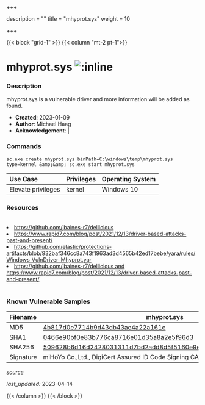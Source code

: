 +++

description = ""
title = "mhyprot.sys"
weight = 10

+++


{{< block "grid-1" >}}
{{< column "mt-2 pt-1">}}


# mhyprot.sys ![:inline](/images/twitter_verified.png) 


### Description

mhyprot.sys is a vulnerable driver and more information will be added as found.

- **Created**: 2023-01-09
- **Author**: Michael Haag
- **Acknowledgement**:  | [](https://twitter.com/)

### Commands

```
sc.exe create mhyprot.sys binPath=C:\windows\temp\mhyprot.sys type=kernel &amp;&amp; sc.exe start mhyprot.sys
```

| Use Case | Privileges | Operating System | 
|:---- | ---- | ---- |
| Elevate privileges | kernel | Windows 10 |

### Resources
<br>
<li><a href=" https://github.com/jbaines-r7/dellicious"> https://github.com/jbaines-r7/dellicious</a></li>
<li><a href=" https://www.rapid7.com/blog/post/2021/12/13/driver-based-attacks-past-and-present/"> https://www.rapid7.com/blog/post/2021/12/13/driver-based-attacks-past-and-present/</a></li>
<li><a href="https://github.com/elastic/protections-artifacts/blob/932baf346cc8a743f1963ad3d4565b42ed17bebe/yara/rules/Windows_VulnDriver_Mhyprot.yar">https://github.com/elastic/protections-artifacts/blob/932baf346cc8a743f1963ad3d4565b42ed17bebe/yara/rules/Windows_VulnDriver_Mhyprot.yar</a></li>
<li><a href="https://github.com/jbaines-r7/dellicious and https://www.rapid7.com/blog/post/2021/12/13/driver-based-attacks-past-and-present/">https://github.com/jbaines-r7/dellicious and https://www.rapid7.com/blog/post/2021/12/13/driver-based-attacks-past-and-present/</a></li>
<br>

### Known Vulnerable Samples

| Filename | mhyprot.sys |
|:---- | ---- | 
| MD5 | <a href="https://www.virustotal.com/gui/file/4b817d0e7714b9d43db43ae4a22a161e">4b817d0e7714b9d43db43ae4a22a161e</a> |
| SHA1 | <a href="https://www.virustotal.com/gui/file/0466e90bf0e83b776ca8716e01d35a8a2e5f96d3">0466e90bf0e83b776ca8716e01d35a8a2e5f96d3</a> |
| SHA256 | <a href="https://www.virustotal.com/gui/file/509628b6d16d2428031311d7bd2add8d5f5160e9ecc0cd909f1e82bbbb3234d6">509628b6d16d2428031311d7bd2add8d5f5160e9ecc0cd909f1e82bbbb3234d6</a> |
| Signature | miHoYo Co.,Ltd., DigiCert Assured ID Code Signing CA-1, DigiCert   |


[*source*](https://github.com/magicsword-io/LOLDrivers/tree/main/yaml/mhyprot.yaml)

*last_updated:* 2023-04-14








{{< /column >}}
{{< /block >}}
